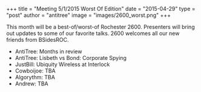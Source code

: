 +++
title = "Meeting 5/1/2015 Worst Of Edition"
date = "2015-04-29"
type = "post"
author = "antitree"
image = "images/2600_worst.png"
+++


This month will be a best-of/worst-of Rochester 2600. Presenters will bring out updates to some of our favorite talks. 2600 welcomes all our new friends from BSidesROC.

* AntiTree: Months in review
* AntiTree: Lisbeth vs Bond: Corporate Spying
* JustBill: Ubiquity Wireless at Interlock
* Cowboijoe: TBA
* Algorythm: TBA
* Andrew: TBA
